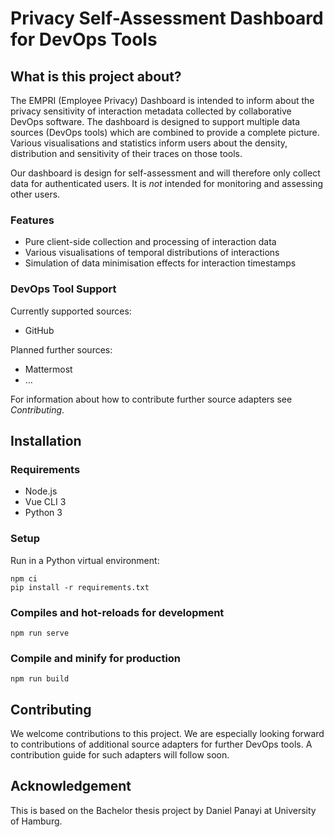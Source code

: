 # Privacy Self-Assessment Dashboard for DevOps Tools

## What is this project about?

The EMPRI (Employee Privacy) Dashboard is intended to inform about the privacy sensitivity of interaction metadata collected by collaborative DevOps software.
The dashboard is designed to support multiple data sources (DevOps tools) which are combined to provide a complete picture.
Various visualisations and statistics inform users about the density, distribution and sensitivity of their traces on those tools.

Our dashboard is design for self-assessment and will therefore only collect data for authenticated users.
It is _not_ intended for monitoring and assessing other users.

### Features

- Pure client-side collection and processing of interaction data
- Various visualisations of temporal distributions of interactions
- Simulation of data minimisation effects for interaction timestamps

### DevOps Tool Support

Currently supported sources:

- GitHub

Planned further sources:

- Mattermost
- …

For information about how to contribute further source adapters see _Contributing_.

## Installation

### Requirements

- Node.js 
- Vue CLI 3
- Python 3

### Setup

Run in a Python virtual environment:
```
npm ci
pip install -r requirements.txt
```

### Compiles and hot-reloads for development
```
npm run serve
```

### Compile and minify for production
```
npm run build
```

## Contributing

We welcome contributions to this project.
We are especially looking forward to contributions of additional source adapters for further DevOps tools.
A contribution guide for such adapters will follow soon.

## Acknowledgement

This is based on the Bachelor thesis project by Daniel Panayi at University of Hamburg.
